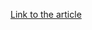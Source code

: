 [Link to the article](https://crowdstrike.com/blog/big-game-hunting-with-ryuk-another-lucrative-targeted-ransomware/)
